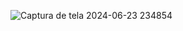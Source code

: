 ![Captura de tela 2024-06-23 234854](https://github.com/LexCode20/Jframe_Bike-Street/assets/169193702/25a7b88b-1158-473e-ae44-8d0e1a1259ad)

